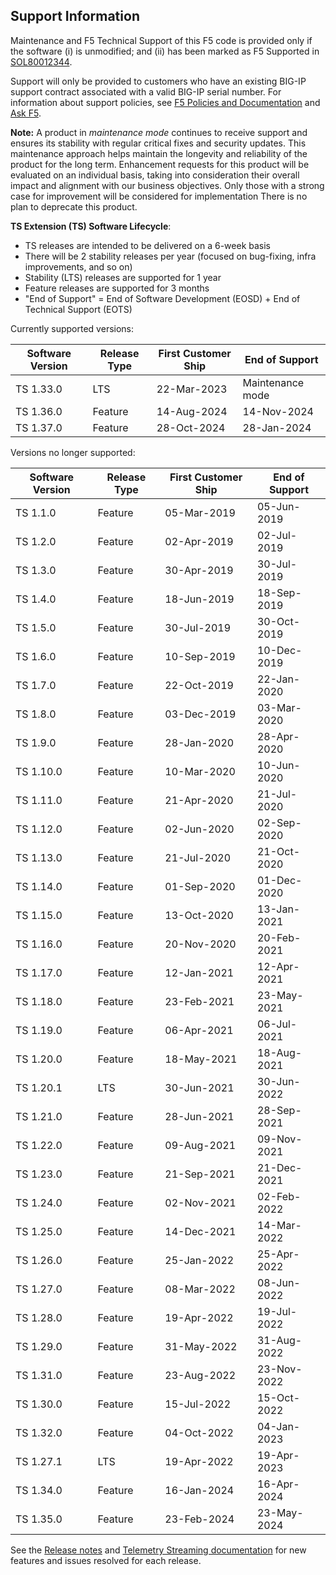 ## Support Information

Maintenance and F5 Technical Support of this F5 code is provided only if the software (i) is unmodified; and (ii) has been marked as F5 Supported in [SOL80012344](https://support.f5.com/csp/article/K80012344).

Support will only be provided to customers who have an existing BIG-IP support contract associated with a valid BIG-IP serial number. 
For information about support policies, see [F5 Policies and Documentation](http://www.f5.com/about/guidelines-policies/) and [Ask F5](http://askf5.com).

**Note:** A product in *maintenance mode* continues to receive support and ensures its stability with regular critical fixes and security updates. 
This maintenance approach helps maintain the longevity and reliability of the product for the long term. 
Enhancement requests for this product will be evaluated on an individual basis, taking into consideration their overall impact and alignment with our business objectives. Only those with a strong case for improvement will be considered for implementation
There is no plan to deprecate this product.


**TS Extension (TS) Software Lifecycle**:

* TS releases are intended to be delivered on a 6-week basis
* There will be 2 stability releases per year (focused on bug-fixing, infra improvements, and so on)
* Stability (LTS) releases are supported for 1 year
* Feature releases are supported for 3 months
* "End of Support" = End of Software Development (EOSD) + End of Technical Support (EOTS) 

Currently supported versions:

| Software Version | Release Type           | First Customer Ship | End of Support   |
|------------------|------------------------|---------------------|------------------|
| TS 1.33.0        | LTS                    |  22-Mar-2023        | Maintenance mode |
| TS 1.36.0        | Feature                |  14-Aug-2024        | 14-Nov-2024      |
| TS 1.37.0        | Feature                |  28-Oct-2024        | 28-Jan-2024      |

Versions no longer supported:

| Software Version | Release Type           | First Customer Ship | End of  Support |
|------------------|------------------------|---------------------|-----------------|
| TS 1.1.0         | Feature                |  05-Mar-2019        | 05-Jun-2019     |
| TS 1.2.0         | Feature                |  02-Apr-2019        | 02-Jul-2019     |
| TS 1.3.0         | Feature                |  30-Apr-2019        | 30-Jul-2019     |
| TS 1.4.0         | Feature                |  18-Jun-2019        | 18-Sep-2019     |
| TS 1.5.0         | Feature                |  30-Jul-2019        | 30-Oct-2019     |
| TS 1.6.0         | Feature                |  10-Sep-2019        | 10-Dec-2019     |
| TS 1.7.0         | Feature                |  22-Oct-2019        | 22-Jan-2020     |
| TS 1.8.0         | Feature                |  03-Dec-2019        | 03-Mar-2020     |
| TS 1.9.0         | Feature                |  28-Jan-2020        | 28-Apr-2020     |
| TS 1.10.0        | Feature                |  10-Mar-2020        | 10-Jun-2020     |
| TS 1.11.0        | Feature                |  21-Apr-2020        | 21-Jul-2020     |
| TS 1.12.0        | Feature                |  02-Jun-2020        | 02-Sep-2020     |
| TS 1.13.0        | Feature                |  21-Jul-2020        | 21-Oct-2020     |
| TS 1.14.0        | Feature                |  01-Sep-2020        | 01-Dec-2020     |
| TS 1.15.0        | Feature                |  13-Oct-2020        | 13-Jan-2021     |
| TS 1.16.0        | Feature                |  20-Nov-2020        | 20-Feb-2021     |
| TS 1.17.0        | Feature                |  12-Jan-2021        | 12-Apr-2021     |
| TS 1.18.0        | Feature                |  23-Feb-2021        | 23-May-2021     |
| TS 1.19.0        | Feature                |  06-Apr-2021        | 06-Jul-2021     |
| TS 1.20.0        | Feature                |  18-May-2021        | 18-Aug-2021     |
| TS 1.20.1        | LTS                    |  30-Jun-2021        | 30-Jun-2022     |
| TS 1.21.0        | Feature                |  28-Jun-2021        | 28-Sep-2021     |
| TS 1.22.0        | Feature                |  09-Aug-2021        | 09-Nov-2021     |
| TS 1.23.0        | Feature                |  21-Sep-2021        | 21-Dec-2021     |
| TS 1.24.0        | Feature                |  02-Nov-2021        | 02-Feb-2022     |
| TS 1.25.0        | Feature                |  14-Dec-2021        | 14-Mar-2022     |
| TS 1.26.0        | Feature                |  25-Jan-2022        | 25-Apr-2022     |
| TS 1.27.0        | Feature                |  08-Mar-2022        | 08-Jun-2022     |
| TS 1.28.0        | Feature                |  19-Apr-2022        | 19-Jul-2022     |
| TS 1.29.0        | Feature                |  31-May-2022        | 31-Aug-2022     |
| TS 1.31.0        | Feature                |  23-Aug-2022        | 23-Nov-2022     |
| TS 1.30.0        | Feature                |  15-Jul-2022        | 15-Oct-2022     |
| TS 1.32.0        | Feature                |  04-Oct-2022        | 04-Jan-2023     |
| TS 1.27.1        | LTS                    |  19-Apr-2022        | 19-Apr-2023     |
| TS 1.34.0        | Feature                |  16-Jan-2024        | 16-Apr-2024     |
| TS 1.35.0        | Feature                |  23-Feb-2024        | 23-May-2024     |

See the [Release notes](https://github.com/F5Networks/f5-telemetry-streaming/releases) and [Telemetry Streaming documentation](https://clouddocs.f5.com/products/extensions/f5-telemetry-streaming/latest/revision-history.html) for new features and issues resolved for each release.

